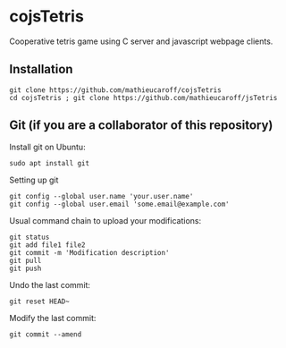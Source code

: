 # cojsTetris
Cooperative tetris game using C server and javascript webpage clients.

## Installation
    git clone https://github.com/mathieucaroff/cojsTetris
    cd cojsTetris ; git clone https://github.com/mathieucaroff/jsTetris
    
## Git (if you are a collaborator of this repository)
Install git on Ubuntu:

    sudo apt install git

Setting up git

    git config --global user.name 'your.user.name'
    git config --global user.email 'some.email@example.com'

Usual command chain to upload your modifications:

    git status
    git add file1 file2
    git commit -m 'Modification description'
    git pull
    git push

Undo the last commit:

    git reset HEAD~

Modify the last commit:

    git commit --amend

